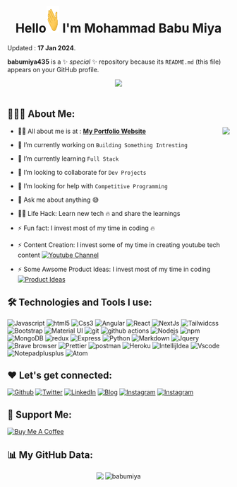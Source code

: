 <h1 align="center">Hello<img src="https://raw.githubusercontent.com/ABSphreak/ABSphreak/master/gifs/Hi.gif" width="30px" height="60px"> I'm Mohammad Babu Miya</h1>

Updated : **17 Jan 2024**.


**babumiya435** is a ✨ _special_ ✨ repository because its `README.md` (this file) appears on your GitHub profile.
<!-- Here are some ideas to get you started:  -->

<div align="center">
  <img src ="https://i.pinimg.com/originals/18/a4/94/18a4949fc9c8067172d3b96e302e7097.gif" height="250" />
  
</div>

 <br/>

## 👨🏻‍💻 About Me:

<img  src="./thoughtworks-gif_dribbble.gif" height="290px" align="right" />

- 🙋‍♂️ All about me is at :  **[My Portfolio Website](https://babumiya.vercel.app/)**

- 🔭 I’m currently working on `Building Something Intresting`

- 🌱 I’m currently learning `Full Stack`

- 👯 I’m looking to collaborate for `Dev Projects`

- 🤔 I’m looking for help with `Competitive Programming`

- 💬 Ask me about anything :sweat_smile:

- 👨‍💻 Life Hack: Learn new tech :fire: and share the learnings

- ⚡ Fun fact: I invest most of my time in coding :fire:

- ⚡ Content Creation: I invest some of my time in creating youtube tech content <span style="margin-top:5px"><a style="margin-top:5px" href="https://www.youtube.com/channel/UCdmJ52LdmWRHCQN0h2rs4tA" target="_blank"><img alt="Youtube Channel" src="https://img.shields.io/badge/YouTube Channel-FF0000?style=for-the-badge&logo=youtube&logoColor=white" height="30px" /></a></span>

- ⚡ Some Awsome Product Ideas: I invest most of my time in coding <span style="margin-top:5px"></span><a href="https://docs.google.com/presentation/d/19LnB58grN-PKnaVT2oNeCsXxWfHkVzKscaJotmKEuFw/edit#slide=id.gf41345ceb6_0_0" target="_blank"><img alt="Product Ideas" src="https://img.shields.io/badge/product.ideas-9146FF.svg?&style=for-the-badge&logo=appveyor&logoColor=white" height="30px" /></a>

## 🛠️ Technologies and Tools I use:

<p>
<img alt="Javascript" src="https://img.shields.io/badge/JavaScript-323330?style=for-the-badge&logo=javascript&logoColor=F7DF1E"  height="25px"/>
<img alt="html5" src="https://img.shields.io/badge/HTML5-E34F26?style=for-the-badge&logo=html5&logoColor=white" height="25px"/>
<img alt="Css3" src="https://img.shields.io/badge/CSS3-1572B6?style=for-the-badge&logo=css3&logoColor=white" height="25px"/>
<img alt="Angular" src="https://img.shields.io/badge/Angular-DD0031?style=for-the-badge&logo=angular&logoColor=white"  height="25px"/>
<img alt="React" src="https://img.shields.io/badge/React-20232A?style=for-the-badge&logo=react&logoColor=61DAFB" height="25px"/>
<img alt="NextJs" src="https://img.shields.io/badge/Next-black?style=for-the-badge&logo=next.js&logoColor=white" height="25px"/>
<img alt="Tailwidcss" src="https://img.shields.io/badge/Tailwind_CSS-38B2AC?style=for-the-badge&logo=tailwind-css&logoColor=white" height="25px"/>
<img alt="Bootstrap" src="https://img.shields.io/badge/Bootstrap-563D7C?style=for-the-badge&logo=bootstrap&logoColor=white" height="25px"/>
<img alt="Material UI" src="https://img.shields.io/badge/Material--UI-0081CB?style=for-the-badge&logo=material-ui&logoColor=white" height="25px"/>
<img alt="git" src="https://img.shields.io/badge/-Git-F05032?style=flat-square&logo=git&logoColor=white" height="25px"/>
 <img alt="github actions" src="https://img.shields.io/badge/-Github_Actions-2088FF?style=flat-square&logo=github-actions&logoColor=white" height="25px"/>
<img alt="Nodejs" src="https://img.shields.io/badge/-Nodejs-43853d?style=flat-square&logo=Node.js&logoColor=white"  height="25px"/>
<img alt="npm" src="https://img.shields.io/badge/NPM-%23000000.svg?style=for-the-badge&logo=npm&logoColor=white" height="25px"/>
<img alt="MongoDB" src="https://img.shields.io/badge/-MongoDB-13aa52?style=flat-square&logo=mongodb&logoColor=white"  height="25px"/>
<img alt="redux" src="https://img.shields.io/badge/-Redux-764ABC?style=flat-square&logo=redux&logoColor=white" height="25px"/>
 <img alt="Express" src="https://img.shields.io/badge/express.js-%23404d59.svg?style=for-the-badge&logo=express&logoColor=%2361DAFB" height="25px"/>
<img alt="Python" src="https://img.shields.io/badge/Python-14354C?style=for-the-badge&logo=python&logoColor=white" height="25px"/>
<img alt="Markdown" src="https://img.shields.io/badge/Markdown-000000?style=for-the-badge&logo=markdown&logoColor=white"  height="25px"/>
<img alt="Jquery" src="https://img.shields.io/badge/jquery-%230769AD.svg?style=for-the-badge&logo=jquery&logoColor=white" height="25px"/>
<img alt="Brave browser" src="https://img.shields.io/badge/-Brave_Browser-FB542B?style=flat-square&logo=brave&logoColor=white" height="25px"/>
<img alt="Prettier" src="https://img.shields.io/badge/-Prettier-F7B93E?style=flat-square&logo=prettier&logoColor=white" height="25px"/>
 <img alt="postman" src="https://img.shields.io/badge/-Postman-00C7B7?style=flat-square&logo=postman&logoColor=white" height="25px"/>
 <img alt="Heroku" src="https://img.shields.io/badge/-Heroku-430098?style=flat-square&logo=heroku&logoColor=white" height="25px"/>
 <img alt="IntellijIdea" src="https://img.shields.io/badge/IntelliJ_IDEA-000000.svg?style=for-the-badge&logo=intellij-idea&logoColor=white" height="25px"/>
 <img alt="Vscode" src="https://img.shields.io/badge/Visual_Studio_Code-0078D4?style=for-the-badge&logo=visual%20studio%20code&logoColor=white" height="25px"/>
 <img alt="Notepadplusplus" src="https://img.shields.io/badge/Notepad++-90E59A.svg?style=for-the-badge&logo=notepad%2B%2B&logoColor=black" height="25px"/>
  <img alt="Atom" src="https://img.shields.io/badge/Atom-66595C?style=for-the-badge&logo=Atom&logoColor=white" height="25px"/>
</p>

## ❤️ Let's get connected:

<p><a href="https://babumiya.vercel.app/" target="_blank"><img alt="Github" src="https://img.shields.io/badge/babumiya.tech-9146FF.svg?&style=for-the-badge&logo=appveyor&logoColor=white" height="30px" /></a> <a href="https://twitter.com/babumiya435" target="_blank"><img alt="Twitter" src="https://img.shields.io/badge/twitter-%231DA1F2.svg?&style=for-the-badge&logo=twitter&logoColor=white"  height="30px"/></a> <a href="https://www.linkedin.com/in/babu-miya-mohammad/" target="_blank"><img alt="LinkedIn" src="https://img.shields.io/badge/linkedin-%230077B5.svg?&style=for-the-badge&logo=linkedin&logoColor=white"  height="30px"/></a> <a href="https://babumiyablogs.vercel.app/" target="_blank"><img alt="Blog" src="https://img.shields.io/badge/Blog-0A0A0A?style=for-the-badge&logo=dev.to&logoColor=white"  height="30px"/></a> <a href="https://www.instagram.com/iam_sameer_md_" target="_blank"><img alt="Instagram" src="https://img.shields.io/badge/Instagram-E4405F?style=for-the-badge&logo=instagram&logoColor=white"  height="30px"/></a>
<a href="https://leetcode.com/babumiya435" target="_blank"><img alt="Instagram" src="https://img.shields.io/badge/-LeetCode-FFA116?style=for-the-badge&logo=LeetCode&logoColor=black"  height="30px"/></a>
</p>

## 🤝 Support Me:

<a href="https://www.buymeacoffee.com/babumiya435" target="_blank"><img src="https://cdn.buymeacoffee.com/buttons/v2/default-violet.png" alt="Buy Me A Coffee" height="60px" width="200px"></a>

## 📊 My GitHub Data:

<div align="center">
  <img align="center" src="https://github-readme-stats.anuraghazra1.vercel.app/api?username=babumiya435&show_icons=true" />
  <img align="center" src="https://github-readme-streak-stats.herokuapp.com/?user=babumiya435&" alt="babumiya" />
</div>
